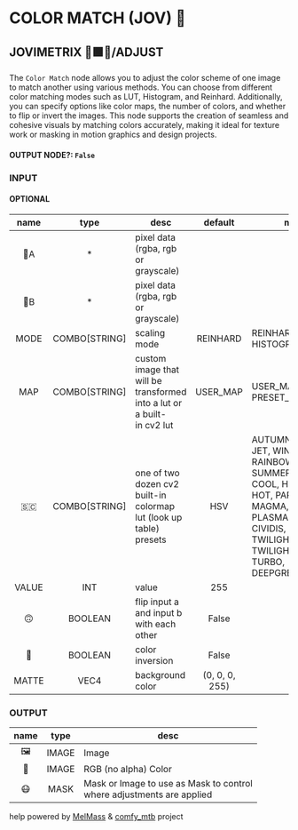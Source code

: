 # COLOR MATCH (JOV) 💞

## JOVIMETRIX 🔺🟩🔵/ADJUST

The `Color Match` node allows you to adjust the color scheme of one image to match another using various methods. You can choose from different color matching modes such as LUT, Histogram, and Reinhard. Additionally, you can specify options like color maps, the number of colors, and whether to flip or invert the images. This node supports the creation of seamless and cohesive visuals by matching colors accurately, making it ideal for texture work or masking in motion graphics and design projects.

#### OUTPUT NODE?: `False`

### INPUT

#### OPTIONAL

name|type|desc|default|meta
:---:|:---:|---|:---:|---
👾A| * | pixel data (rgba, rgb or grayscale) |  | 
👾B| * | pixel data (rgba, rgb or grayscale) |  | 
MODE| COMBO[STRING] | scaling mode | REINHARD | REINHARD, LUT, HISTOGRAM
MAP| COMBO[STRING] | custom image that will be<br>transformed into a lut or a built-<br>in cv2 lut | USER_MAP | USER_MAP, PRESET_MAP
🇸🇨| COMBO[STRING] | one of two dozen cv2 built-in<br>colormap lut (look up table)<br>presets | HSV | AUTUMN, BONE, JET, WINTER, RAINBOW, OCEAN,<br>SUMMER, SPRING, COOL, HSV, PINK, HOT, PARULA,<br>MAGMA, INFERNO, PLASMA, VIRIDIS, CIVIDIS,<br>TWILIGHT, TWILIGHT_SHIFTED, TURBO, DEEPGREEN
VALUE| INT | value | 255 | 
🙃| BOOLEAN | flip input a and input b with each<br>other | False | 
🔳| BOOLEAN | color inversion | False | 
MATTE| VEC4 | background color | (0, 0, 0, 255) | 

### OUTPUT

name|type|desc
:---:|:---:|---
🖼️| IMAGE | Image 
🌈| IMAGE | RGB (no alpha) Color 
😷| MASK | Mask or Image to use as Mask to control<br>where adjustments are applied 

help powered by [MelMass](https://github.com/melMass) & [comfy_mtb](https://github.com/melMass/comfy_mtb) project